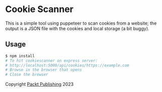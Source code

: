 # Cookie Scanner

This is a simple tool using puppeteer to scan cookies from a website; the output is a JSON file with the cookies and local storage (a bit buggy).

## Usage

```bash
$ npm install
# To hit cookiescanner on express server:
# http://localhost:5000/api/cookies/https://example.com
# Browse in the browser that opens
# Close the browser
```

Copyright [Packt Publishing](https://www.packtpub.com/) 2023